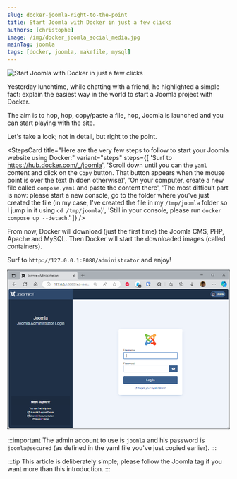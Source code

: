 ```yaml
---
slug: docker-joomla-right-to-the-point
title: Start Joomla with Docker in just a few clicks
authors: [christophe]
image: /img/docker_joomla_social_media.jpg
mainTag: joomla
tags: [docker, joomla, makefile, mysql]
---
```

![Start Joomla with Docker in just a few clicks](/img/docker_joomla_header.jpg)

Yesterday lunchtime, while chatting with a friend, he highlighted a simple fact: explain the easiest way in the world to start a Joomla project with Docker.

The aim is to hop, hop, copy/paste a file, hop, Joomla is launched and you can start playing with the site.

Let's take a look; not in detail, but right to the point.

<!-- truncate -->

<StepsCard
  title="Here are the very few steps to follow to start your Joomla website using Docker:"
  variant="steps"
  steps={[
    'Surf to <a href="https://hub.docker.com/_/joomla">https://hub.docker.com/_/joomla</a>',
    'Scroll down until you can the `yaml` content and click on the `Copy` button. That button appears when the mouse point is over the text (hidden otherwise)',
    'On your computer, create a new file called `compose.yaml` and paste the content there',
    'The most difficult part is now: please start a new console, go to the folder where you\'ve just created the file (in my case, I\'ve created the file in my `/tmp/joomla` folder so I jump in it using `cd /tmp/joomla`)',
    'Still in your console, please run `docker compose up --detach`.'
  ]}
/>

From now, Docker will download (just the first time) the Joomla CMS, PHP, Apache and MySQL. Then Docker will start the downloaded images (called containers).

Surf to `http://127.0.0.1:8080/administrator` and enjoy!

![Joomla administrator](./images/administrator.png)

:::important
The admin account to use is `joomla` and his password is `joomla@secured` (as defined in the yaml file you've just copied earlier).
:::

:::tip
This article is deliberately simple; please follow the <Link to="/blog/tags/joomla">Joomla</Link> tag if you want more than this introduction.
:::

